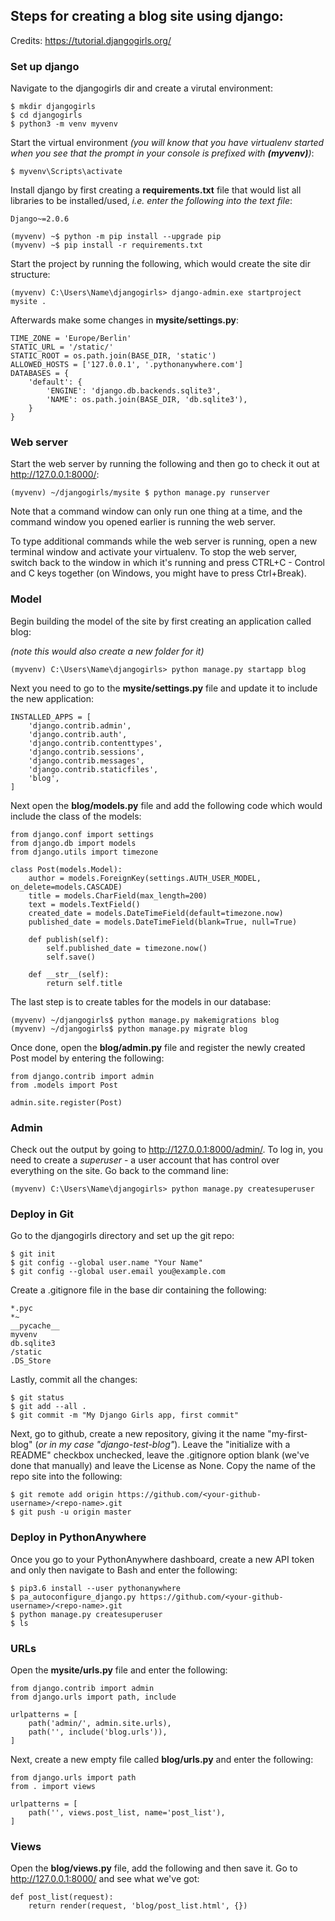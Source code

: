 ## Steps for creating a blog site using django:
Credits: https://tutorial.djangogirls.org/

### Set up django
Navigate to the djangogirls dir and create a virutal environment:
```
$ mkdir djangogirls
$ cd djangogirls
$ python3 -m venv myvenv
```
Start the virtual environment 
*(you will know that you have virtualenv started when you see that the prompt in your console is prefixed with **(myvenv)**)*:
```
$ myvenv\Scripts\activate
```
Install django by first creating a **requirements.txt** file that would list all libraries to be installed/used, *i.e. enter the following into the text file*:
```
Django~=2.0.6
```
```
(myvenv) ~$ python -m pip install --upgrade pip
(myvenv) ~$ pip install -r requirements.txt
```
Start the project by running the following, which would create the site dir structure:
```
(myvenv) C:\Users\Name\djangogirls> django-admin.exe startproject mysite .
```
Afterwards make some changes in **mysite/settings.py**:
```
TIME_ZONE = 'Europe/Berlin'
STATIC_URL = '/static/'
STATIC_ROOT = os.path.join(BASE_DIR, 'static')
ALLOWED_HOSTS = ['127.0.0.1', '.pythonanywhere.com']
DATABASES = {
    'default': {
        'ENGINE': 'django.db.backends.sqlite3',
        'NAME': os.path.join(BASE_DIR, 'db.sqlite3'),
    }
}
```
### Web server
Start the web server by running the following and then go to check it out at http://127.0.0.1:8000/:
```
(myvenv) ~/djangogirls/mysite $ python manage.py runserver
```
Note that a command window can only run one thing at a time, and the command window you opened earlier is running the web server. 

To type additional commands while the web server is running, open a new terminal window and activate your virtualenv. To stop the web server, switch back to the window in which it's running and press CTRL+C - Control and C keys together (on Windows, you might have to press Ctrl+Break).

### Model
Begin building the model of the site by first creating an application called blog:

*(note this would also create a new folder for it)*
```
(myvenv) C:\Users\Name\djangogirls> python manage.py startapp blog
```
Next you need to go to the **mysite/settings.py** file and update it to include the new application:
```
INSTALLED_APPS = [
    'django.contrib.admin',
    'django.contrib.auth',
    'django.contrib.contenttypes',
    'django.contrib.sessions',
    'django.contrib.messages',
    'django.contrib.staticfiles',
    'blog',
]
```
Next open the **blog/models.py** file and add the following code which would include the class of the models:
```
from django.conf import settings
from django.db import models
from django.utils import timezone

class Post(models.Model):
    author = models.ForeignKey(settings.AUTH_USER_MODEL, on_delete=models.CASCADE)
    title = models.CharField(max_length=200)
    text = models.TextField()
    created_date = models.DateTimeField(default=timezone.now)
    published_date = models.DateTimeField(blank=True, null=True)

    def publish(self):
        self.published_date = timezone.now()
        self.save()

    def __str__(self):
        return self.title
```       
The last step is to create tables for the models in our database:
```
(myvenv) ~/djangogirls$ python manage.py makemigrations blog
(myvenv) ~/djangogirls$ python manage.py migrate blog
```
Once done, open the **blog/admin.py** file and register the newly created Post model by entering the following:
```
from django.contrib import admin
from .models import Post

admin.site.register(Post)
```
### Admin
Check out the output by going to http://127.0.0.1:8000/admin/. To log in, you need to create a *superuser* - a user account that has control over everything on the site. Go back to the command line:
```
(myvenv) C:\Users\Name\djangogirls> python manage.py createsuperuser
```

### Deploy in Git
Go to the djangogirls directory and set up the git repo:
```
$ git init
$ git config --global user.name "Your Name"
$ git config --global user.email you@example.com
```
Create a .gitignore file in the base dir containing the following:
```
*.pyc
*~
__pycache__
myvenv
db.sqlite3
/static
.DS_Store
```
Lastly, commit all the changes:
```
$ git status
$ git add --all .
$ git commit -m "My Django Girls app, first commit"
```
Next, go to github, create a new repository, giving it the name "my-first-blog" (*or in my case "django-test-blog"*). Leave the "initialize with a README" checkbox unchecked, leave the .gitignore option blank (we've done that manually) and leave the License as None. Copy the name of the repo site into the following:
```
$ git remote add origin https://github.com/<your-github-username>/<repo-name>.git
$ git push -u origin master
```
### Deploy in PythonAnywhere
Once you go to your PythonAnywhere dashboard, create a new API token and only then navigate to Bash and enter the following:
```
$ pip3.6 install --user pythonanywhere
$ pa_autoconfigure_django.py https://github.com/<your-github-username>/<repo-name>.git
$ python manage.py createsuperuser
$ ls
```
### URLs
Open the **mysite/urls.py** file and enter the following:
```
from django.contrib import admin
from django.urls import path, include

urlpatterns = [
    path('admin/', admin.site.urls),
    path('', include('blog.urls')),
]
```
Next, create a new empty file called **blog/urls.py** and enter the following:
```
from django.urls import path
from . import views

urlpatterns = [
    path('', views.post_list, name='post_list'),
]
```
### Views
Open the **blog/views.py** file, add the following and then save it. Go to http://127.0.0.1:8000/ and see what we've got:
```
def post_list(request):
    return render(request, 'blog/post_list.html', {})
```
